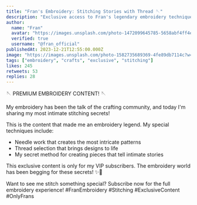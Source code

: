 ```yaml
---
title: "Fran's Embroidery: Stitching Stories with Thread 🪡"
description: "Exclusive access to Fran's legendary embroidery techniques"
author:
  name: "Fran"
  avatar: "https://images.unsplash.com/photo-1472099645785-5658abf4ff4e?w=150&h=150&fit=crop&crop=face"
  verified: true
  username: "@fran_official"
publishedAt: 2023-12-21T12:55:00.000Z
image: "https://images.unsplash.com/photo-1582735689369-4fe89db7114c?w=800&h=400&fit=crop"
tags: ["embroidery", "crafts", "exclusive", "stitching"]
likes: 245
retweets: 53
replies: 28
---
```


🪡 PREMIUM EMBROIDERY CONTENT! 🪡

My embroidery has been the talk of the crafting community, and today I'm sharing my most intimate stitching secrets!

This is the content that made me an embroidery legend. My special techniques include:
- Needle work that creates the most intricate patterns
- Thread selection that brings designs to life
- My secret method for creating pieces that tell intimate stories

This exclusive content is only for my VIP subscribers. The embroidery world has been begging for these secrets! ✨🧵

Want to see me stitch something special? Subscribe now for the full embroidery experience! #FranEmbroidery #Stitching #ExclusiveContent #OnlyFrans 